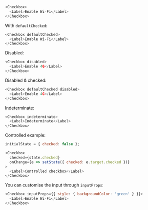 ```js
<Checkbox>
  <Label>Enable Wi-Fi</Label>
</Checkbox>
```

With `defaultChecked`:
```js
<Checkbox defaultChecked>
  <Label>Enable Wi-Fi</Label>
</Checkbox>
```

Disabled:
```js
<Checkbox disabled>
  <Label>Enable 4G</Label>
</Checkbox>
```

Disabled & checked:
```js
<Checkbox defaultChecked disabled>
  <Label>Enable 4G</Label>
</Checkbox>
```

Indeterminate:
```js
<Checkbox indeterminate>
  <Label>Indeterminate</Label>
</Checkbox>
```

Controlled example:
```js
initialState = { checked: false };

<Checkbox
  checked={state.checked}
  onChange={e => setState({ checked: e.target.checked })}
>
  <Label>Controlled checkbox</Label>
</Checkbox>
```

You can customise the input through `inputProps`:
```js
<Checkbox inputProps={{ style: { backgroundColor: 'green' } }}>
  <Label>Enable Wi-Fi</Label>
</Checkbox>
```

